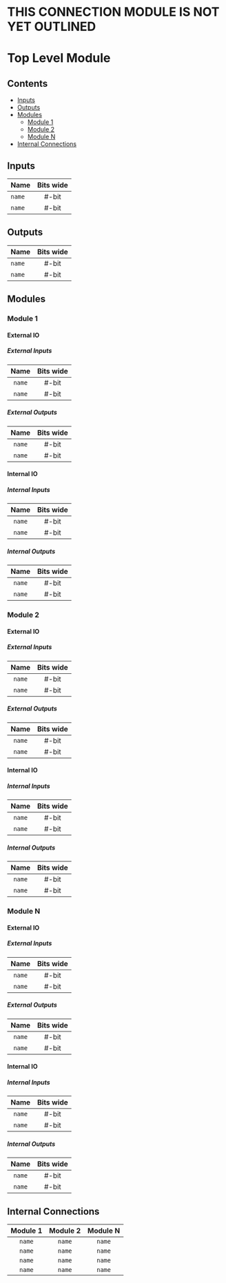 # THIS CONNECTION MODULE IS NOT YET OUTLINED #

# Top Level Module #

## Contents
* [Inputs](#inputs)
* [Outputs](#outputs)
* [Modules](#modules)
  * [Module 1](#module1)
  * [Module 2](#module2)
  * [Module N](#moduleN)
* [Internal Connections](#internal_connections)

## Inputs
|Name|Bits wide|
|:---|:---:|
|```name```|#-bit|
|```name```|#-bit|

## Outputs
|Name|Bits wide|
|:---|:---:|
|```name```|#-bit|
|```name```|#-bit|

## Modules

### Module 1

#### External IO

##### External Inputs
|Name|Bits wide|
|:---:|:---:|
|```name```|#-bit|
|```name```|#-bit|

##### External Outputs
|Name|Bits wide|
|:---:|:---:|
|```name```|#-bit|
|```name```|#-bit|

#### Internal IO

##### Internal Inputs
|Name|Bits wide|
|:---:|:---:|
|```name```|#-bit|
|```name```|#-bit|

##### Internal Outputs
|Name|Bits wide|
|:---:|:---:|
|```name```|#-bit|
|```name```|#-bit|

### Module 2

#### External IO

##### External Inputs
|Name|Bits wide|
|:---:|:---:|
|```name```|#-bit|
|```name```|#-bit|

##### External Outputs
|Name|Bits wide|
|:---:|:---:|
|```name```|#-bit|
|```name```|#-bit|

#### Internal IO

##### Internal Inputs
|Name|Bits wide|
|:---:|:---:|
|```name```|#-bit|
|```name```|#-bit|

##### Internal Outputs
|Name|Bits wide|
|:---:|:---:|
|```name```|#-bit|
|```name```|#-bit|

### Module N

#### External IO

##### External Inputs
|Name|Bits wide|
|:---:|:---:|
|```name```|#-bit|
|```name```|#-bit|

##### External Outputs
|Name|Bits wide|
|:---:|:---:|
|```name```|#-bit|
|```name```|#-bit|

#### Internal IO

##### Internal Inputs
|Name|Bits wide|
|:---:|:---:|
|```name```|#-bit|
|```name```|#-bit|

##### Internal Outputs
|Name|Bits wide|
|:---:|:---:|
|```name```|#-bit|
|```name```|#-bit|

## Internal Connections

|Module 1|Module 2|Module N|
|:---:|:---:|:---:|
|```name```|```name```|```name```|
|```name```|```name```|```name```|
|```name```|```name```|```name```|
|```name```|```name```|```name```|

